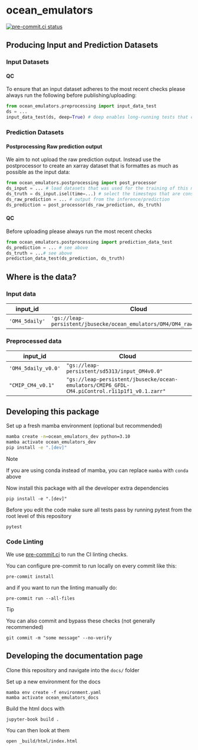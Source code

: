 # ocean_emulators
[![pre-commit.ci status](https://results.pre-commit.ci/badge/github/m2lines/ocean_emulators/main.svg)](https://results.pre-commit.ci/latest/github/m2lines/ocean_emulators/main)

## Producing Input and Prediction Datasets

### Input Datasets

#### QC
To ensure that an input dataset adheres to the most recent checks please always run the following before publishing/uploading:
```python
from ocean_emulators.preprocessing import input_data_test
ds = ...
input_data_test(ds, deep=True) # deep enables long-running tests that check for nan consistency on the entire dataset
```

### Prediction Datasets

#### Postprocessing Raw prediction output
We aim to not upload the raw prediction output. Instead use the postprocessor to create an xarray dataset that is formattes as much as possible as the input data:

```python
from ocean_emulators.postprocessing import post_processor
ds_input = ... # load datasets that was used for the training of this model
ds_truth = ds_input.isel(time=...) # select the timesteps that are considered the ground-truth to compare predictions against
ds_raw_prediction = ... # output from the inference/prediction
ds_prediction = post_processor(ds_raw_prediction, ds_truth)
```

#### QC
Before uploading please always run the most recent checks
```python
from ocean_emulators.postprocessing import prediction_data_test
ds_prediction = ... # see above
ds_truth = ...# see above
prediction_data_test(ds_prediction, ds_truth)
```

## Where is the data?

### Input data
| input_id | Cloud | Greene |
| --- | --- | --- | 
| `'OM4_5daily'` | `'gs://leap-persistent/jbusecke/ocean_emulators/OM4/OM4_raw_test.zarr'` |`'/scratch/aa9537/OM4-5daily/'` |

### Preprocessed data

| input_id | Cloud |
| --- | --- |
| `'OM4_5daily_v0.0'` | `"gs://leap-persistent/sd5313/input_OM4v0.0"` |
| `"CMIP_CM4_v0.1"` | `"gs://leap-persistent/jbusecke/ocean-emulators/CMIP6_GFDL-CM4.piControl.r1i1p1f1_v0.1.zarr"` |





## Developing this package

Set up a fresh mamba environment (optional but recommended)

```bash
mamba create -n=ocean_emulators_dev python=3.10
mamba activate ocean_emulators_dev
pip install -e ".[dev]"
```

>[!NOTE]
> If you are using conda instead of mamba, you can replace `mamba` with `conda` above

Now install this package with all the developer extra dependencies

```
pip install -e ".[dev]"
```

Before you edit the code make sure all tests pass by running pytest from the root level of this repository
```
pytest
```

### Code Linting

We use [pre-commit.ci](https://results.pre-commit.ci/) to run the CI linting checks.

You can configure pre-commit to run locally on every commit like this:

```
pre-commit install
```

and if you want to run the linting manually do:

```
pre-commit run --all-files
```

>[!TIP]
> You can also commit and bypass these checks (not generally recommended)
> ```
> git commit -m "some message" --no-verify
> ```

## Developing the documentation page

Clone this repository and navigate into the `docs/` folder

Set up a new environment for the docs
```
mamba env create -f environment.yaml
mamba activate ocean_emulators_docs
```

Build the html docs with
```
jupyter-book build .
```

You can then look at them
```
open _build/html/index.html
```
